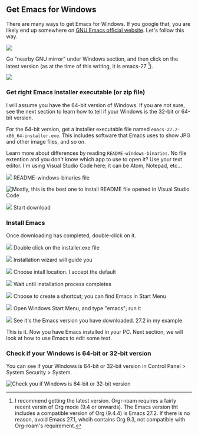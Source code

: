 ## Get Emacs for Windows

There are many ways to get Emacs for Windows. If you google that, you are likely end up somewhere on [GNU Emacs official website](https://www.gnu.org/software/emacs/download.html). Let's follow this way.

![](images/2021-08-07T121647.png)

Go "nearby GNU mirror" under Windows section, and then click on the latest version (as at the time of this writing, it is emacs-27 [^1]).

![](images/2021-08-07T121732.png)

[^1]: I recommend getting the latest version. Orgr-roam requires a fairly recent versin of Org mode (9.4 or onwards). The Emacs version tht includes a compatible version of Org (9.4.4) is Emacs 27.2. If there is no reason, avoid Emacs 27.1, whcih contains Org 9.3, not compatible with Org-roam's requirement.

### Get right Emacs installer executable (or zip file)

I will assume you have the 64-bit version of Windows. If you are not sure, see the next section to learn how to tell if your Windows is the 32-bit or 64-bit version. 

For the 64-bit version, get a installer executable file named `emacs-27.2-x86_64-installer.exe`. This includes software that Emacs uses to show JPG and other image files, and so on. 

Learn  more about differences by reading `README-windows-binaries`. No file extention and you don't know which app to use to open it? Use your text editor. I'm using Visual Studio Code here; it can be Atom, Notepad, etc…

![](images/2021-08-07T122927.png)
README-windows-binaries file

![Mostly, this is the best one to install](images/2021-08-07T122952.png)
README file opened in Visual Studio Code

![](images/2021-08-07T123429.png)
Start download

### Install Emacs

Once downloading has completed, double-click on it. 

![](images/2021-08-07T123626.png)
Double click on the installer.exe file

![](images/2021-08-07T123725.png)
Installation wizard will guide you

![](images/2021-08-07T123810.png)
Choose intall location.  I  accept the default

![](images/2021-08-07T123846.png)
Wait until installation process completes

![](images/2021-08-07T123902.png)
Choose to create a shortcut; you can find Emacs in Start Menu

![](images/2021-08-07T124020.png)
Open Windows Start Menu, and type "emacs"; run it

![](images/2021-08-07T124108.png)
See it's the Emacs version you have downloaded. 27.2 in my example

This is it. Now you have Emacs installed in your PC. Next section, we will look at how to use Emacs to edit some text. 


### Check if your Windows is 64-bit or 32-bit version 

You can see if your Windows is 64-bit or 32-bit version in Control Panel > System Security > System.

![Check you if Windows is 64-bit or 32-bit version](images/2021-08-07-dab92e72f8885aaa7b14c50f42dd7d23.png)
